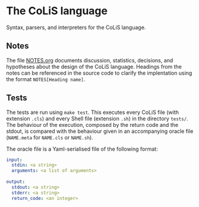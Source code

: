 # The CoLiS language

Syntax, parsers, and interpreters for the CoLiS language.

## Notes

The file [NOTES.org](NOTES.org) documents discussion, statistics, decisions, and
hypotheses about the design of the CoLiS language. Headings from the notes can be
referenced in the source code to clarify the implentation using the format
`NOTES[Heading name]`.


## Tests

The tests are run using `make test`. This executes every CoLiS file
(with extension `.cls`) and every Shell file (extension `.sh`) in the
directory `tests/`. The behaviour of the execution, composed by the
return code and the stdout, is compared with the behaviour given in an
accompanying oracle file (`NAME.meta` for `NAME.cls` or `NAME.sh`).

The oracle file is a Yaml-serialised file of the following format:

```yaml
input:
  stdin: <a string>
  arguments: <a list of arguments>
  
output:
  stdout: <a string>
  stderr: <a string>
  return_code: <an integer>
```

